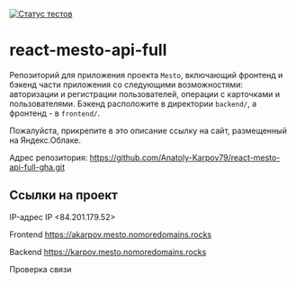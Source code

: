 [![Статус тестов](../../actions/workflows/tests.yml/badge.svg)](../../actions/workflows/tests.yml)

# react-mesto-api-full
Репозиторий для приложения проекта `Mesto`, включающий фронтенд и бэкенд части приложения со следующими возможностями: авторизации и регистрации пользователей, операции с карточками и пользователями. Бэкенд расположите в директории `backend/`, а фронтенд - в `frontend/`. 
  
Пожалуйста, прикрепите в это описание ссылку на сайт, размещенный на Яндекс.Облаке.

Адрес репозитория: https://github.com/Anatoly-Karpov79/react-mesto-api-full-gha.git

## Ссылки на проект

IP-адрес IP <84.201.179.52>

Frontend https://akarpov.mesto.nomoredomains.rocks

Backend https://karpov.mesto.nomoredomains.rocks

Проверка связи

